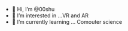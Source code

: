 - 👋 Hi, I’m @00shu
- 👀 I’m interested in ...VR and AR
- 🌱 I’m currently learning ... Comouter science

<!---
00shu/00shu is a ✨ special ✨ repository because its `README.md` (this file) appears on your GitHub profile.
You can click the Preview link to take a look at your changes.
--->
